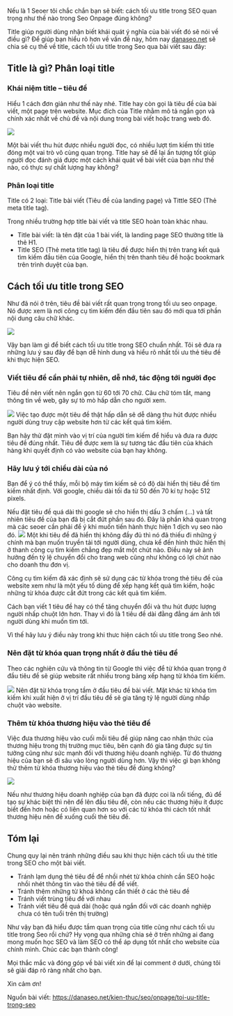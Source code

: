 Nếu là 1 Seoer tôi chắc chắn bạn sẽ biết: cách tối ưu title trong SEO quan trọng như thế nào trong Seo Onpage đúng không?

Title giúp người dùng nhận biết khái quát ý nghĩa của bài viết đó sẽ nói về điều gì? Để giúp bạn hiểu rõ hơn về vấn đề này, hôm nay [danaseo.net](https://danaseo.net) sẽ chia sẻ cụ thể về title, cách tối ưu title trong Seo qua bài viết sau đây:

## Title là gì? Phân loại title

### Khái niệm title – tiêu đề

Hiểu 1 cách đơn giản như thế này nhé. Title hay còn gọi là tiêu đề của bài viết, một page trên website. Mục đích của Title nhằm mô tả ngắn gọn và chính xác nhất về chủ đề và nội dung trong bài viết hoặc trang web đó.

![](https://images.viblo.asia/ed4d845f-38c6-4598-9752-4bff9f763841.png)

Một bài viết thu hút được nhiều người đọc, có nhiều lượt tìm kiếm thì title đóng một vai trò vô cùng quan trọng. Title hay sẽ để lại ấn tượng tốt giúp người đọc đánh giá được một cách khái quát về bài viết của bạn như thế nào, có thực sự chất lượng hay không?

### Phân loại title

Title có 2 loại: Title bài viết (Tiêu đề của landing page) và Tittle SEO (Thẻ meta title tag).

Trong nhiều trường hợp title bài viết và title SEO hoàn toàn khác nhau.

* Title bài viết: là tên đặt của 1 bài viết, là landing page SEO thường title là thẻ H1.
* Title SEO (Thẻ meta title tag) là tiêu đề được hiển thị trên trang kết quả tìm kiếm đầu tiên của Google, hiển thị trên thanh tiêu đề hoặc bookmark trên trình duyệt của bạn.

## Cách tối ưu title trong SEO

Như đã nói ở trên, tiêu đề bài viết rất quan trọng trong tối ưu seo onpage. Nó được xem là nơi công cụ tìm kiếm đến đầu tiên sau đó mới qua tới phần nội dung câu chữ khác.

![](https://images.viblo.asia/5e182c36-03e8-411e-a02f-9a9b2ffde915.png)

Vậy bạn làm gì để biết cách tối ưu title trong SEO chuẩn nhất. Tôi sẽ đưa ra những lưu ý sau đây để bạn dễ hình dung và hiểu rõ nhất tối ưu thẻ tiêu đề khi thực hiện SEO.

### Viết tiêu đề cần phải tự nhiên, dễ nhớ, tác động tới người đọc

Tiêu đề nên viết nên ngắn gọn từ 60 tới 70 chữ. Câu chữ tóm tắt, mang thông tin về web, gây sự tò mò hấp dẫn cho người xem.

![](https://images.viblo.asia/ef420bfa-4bda-4b44-8651-fafe24c5361f.png)
Việc tạo được một tiêu đề thật hấp dẫn sẽ dễ dàng thu hút được nhiều người dùng truy cập website hơn từ các kết quả tìm kiếm.

Bạn hãy thử đặt mình vào vị trí của người tìm kiếm để hiểu và đưa ra được tiêu đề đúng nhất. Tiêu đề được xem là sự tương tác đầu tiên của khách hàng khi quyết định có vào website của bạn hay không.

### Hãy lưu ý tới chiều dài của nó

Bạn để ý có thể thấy, mỗi bộ máy tìm kiếm sẽ có độ dài hiển thị tiêu đề tìm kiếm nhất định. Với google, chiều dài tối đa từ 50 đến 70 kí tự hoặc 512 pixels.

Nếu đặt tiêu đề quá dài thì google sẽ cho hiển thị dấu 3 chấm (…) và tất nhiên tiêu đề của bạn đã bị cắt đứt phần sau đó. Đây là phần khá quan trọng mà các seoer cần phải để ý khi muốn tiến hành thực hiện 1 dịch vụ seo nào đó.
![](https://images.viblo.asia/230f1632-e3cb-4835-8d61-23bccf5a0201.png)
Một khi tiêu đề đã hiển thị không đầy đủ thì nó đã thiếu đi những ý chính mà bạn muốn truyền tải tới người dùng, chưa kể đến hình thức hiển thị ở thanh công cụ tìm kiếm chẳng đẹp mắt một chút nào. Điều này sẽ ảnh hưởng đến tỷ lệ chuyển đổi cho trang web cũng như không có lợi chút nào cho doanh thu đơn vị.

Công cụ tìm kiếm đã xác định sẽ sử dụng các từ khóa trong thẻ tiêu đề của website xem như là một yếu tố dùng để xếp hạng kết quả tìm kiếm, hoặc những từ khóa được cắt đứt trong các kết quả tìm kiếm.

Cách bạn viết 1 tiêu đề hay có thể tăng chuyển đổi và thu hút được lượng người nhấp chuột lớn hơn. Thay vì đó là 1 tiêu đề dài đằng đẳng ám ảnh tới người dùng khi muốn tìm tới.

Vì thế hãy lưu ý điều này trong khi thưc hiện cách tối ưu title trong Seo nhé.

### Nên đặt từ khóa quan trọng nhất ở đầu thẻ tiêu đề
Theo các nghiên cứu và thông tin từ Google thì việc để từ khóa quan trọng ở đầu tiêu đề sẽ giúp website rất nhiều trong bảng xếp hạng từ khóa tìm kiếm.

![](https://images.viblo.asia/31e4e426-cdfd-4209-9ad6-63508de3f2ce.png)
Nên đặt từ khóa trọng tầm ở đầu tiêu đề bài viết.
Mặt khác từ khóa tìm kiếm khi xuất hiện ở vị trí đầu tiêu đề sẽ gia tăng tỷ lệ người dùng nhấp chuột vào website.

### Thêm từ khóa thương hiệu vào thẻ tiêu đề
Việc đưa thương hiệu vào cuối mỗi tiêu đề giúp nâng cao nhận thức của thương hiệu trong thị trường mục tiêu, bên cạnh đó gia tăng được sự tin tưởng cũng như sức mạnh đối với thương hiệu doanh nghiệp. Từ đó thương hiệu của bạn sẽ đi sâu vào lòng người dùng hơn. Vậy thì việc gì bạn không thử thêm từ khóa thương hiệu vào thẻ tiêu đề đúng không?

![](https://images.viblo.asia/27c5462a-27e8-4486-8b8f-3836ba8ad47b.png)

Nếu như thương hiệu doanh nghiệp của bạn đã được coi là nổi tiếng, đủ để tạo sự khác biệt thì nên để lên đầu tiêu đề, còn nếu các thương hiệu ít được biết đến hơn hoặc có liên quan hơn so với các từ khóa thì cách tốt nhất thương hiệu nên để xuống cuối thẻ tiêu đề.

## Tóm lại

Chung quy lại nên tránh những điều sau khi thực hiện cách tối ưu thẻ title trong SEO cho một bài viết.

* Tránh lạm dụng thẻ tiêu đề để nhồi nhét từ khóa chính cần SEO hoặc nhồi nhét thông tin vào thẻ tiêu đề để viết.
* Tránh thêm những từ khoá không cần thiết ở các thẻ tiêu đề
* Tránh viết trùng tiêu đề với nhau
* Tránh viết tiêu đề quá dài (hoặc quá ngắn đối với các doanh nghiệp chưa có tên tuổi trên thị trường)

Như vậy bạn đã hiểu được tầm quan trọng của title cũng như cách tối ưu title trong Seo rồi chứ? Hy vọng qua những chia sẻ ở trên những ai đang mong muốn học SEO và làm SEO có thể áp dụng tốt nhất cho website của chính mình. Chúc các bạn thành công!

Mọi thắc mắc và đóng góp về bài viết xin để lại comment ở dưới, chúng tôi sẽ giải đáp rõ ràng nhất cho bạn.

Xin cảm ơn!

Nguồn bài viết: https://danaseo.net/kien-thuc/seo/onpage/toi-uu-title-trong-seo